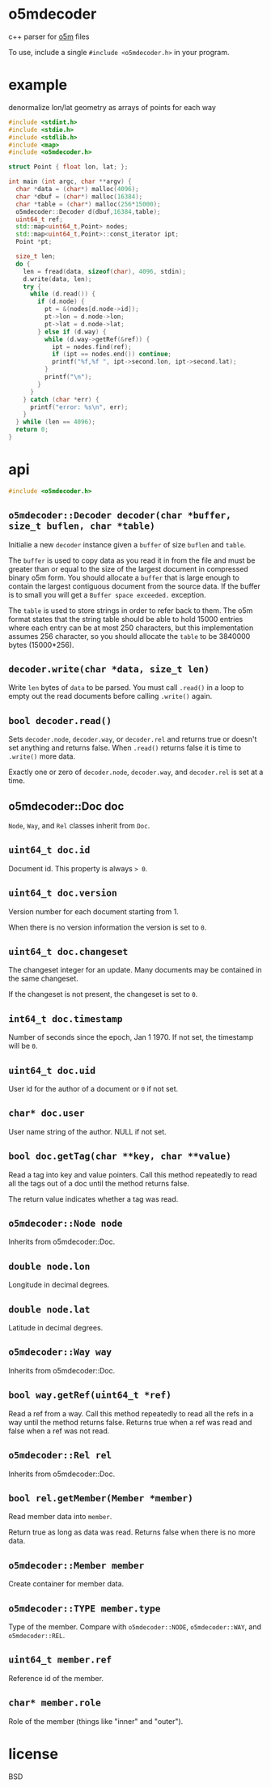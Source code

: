 # o5mdecoder

c++ parser for [o5m](http://wiki.openstreetmap.org/wiki/O5m) files

To use, include a single `#include <o5mdecoder.h>` in your program.

# example

denormalize lon/lat geometry as arrays of points for each way

``` c++
#include <stdint.h>
#include <stdio.h>
#include <stdlib.h>
#include <map>
#include <o5mdecoder.h>

struct Point { float lon, lat; };

int main (int argc, char **argv) {
  char *data = (char*) malloc(4096);
  char *dbuf = (char*) malloc(16384);
  char *table = (char*) malloc(256*15000);
  o5mdecoder::Decoder d(dbuf,16384,table);
  uint64_t ref;
  std::map<uint64_t,Point> nodes;
  std::map<uint64_t,Point>::const_iterator ipt;
  Point *pt;

  size_t len;
  do {
    len = fread(data, sizeof(char), 4096, stdin);
    d.write(data, len);
    try {
      while (d.read()) {
        if (d.node) {
          pt = &(nodes[d.node->id]);
          pt->lon = d.node->lon;
          pt->lat = d.node->lat;
        } else if (d.way) {
          while (d.way->getRef(&ref)) {
            ipt = nodes.find(ref);
            if (ipt == nodes.end()) continue;
            printf("%f,%f ", ipt->second.lon, ipt->second.lat);
          }
          printf("\n");
        }
      }
    } catch (char *err) {
      printf("error: %s\n", err);
    }
  } while (len == 4096);
  return 0;
}
```

# api

``` c++
#include <o5mdecoder.h>
```

## `o5mdecoder::Decoder decoder(char *buffer, size_t buflen, char *table)`

Initialie a new `decoder` instance given a `buffer` of size `buflen` and
`table`.

The `buffer` is used to copy data as you read it in from the file and must be
greater than or equal to the size of the largest document in compressed binary
o5m form. You should allocate a `buffer` that is large enough to contain the
largest contiguous document from the source data. If the buffer is to small you
will get a `Buffer space exceeded.` exception.

The `table` is used to store strings in order to refer back to them. The o5m
format states that the string table should be able to hold 15000 entries where
each entry can be at most 250 characters, but this implementation assumes 256
character, so you should allocate the `table` to be 3840000 bytes (15000*256).

## `decoder.write(char *data, size_t len)`

Write `len` bytes of `data` to be parsed. You must call `.read()` in a loop to
empty out the read documents before calling `.write()` again.

## `bool decoder.read()`

Sets `decoder.node`, `decoder.way`, or `decoder.rel` and returns true or doesn't
set anything and returns false. When `.read()` returns false it is time to
`.write()` more data.

Exactly one or zero of `decoder.node`, `decoder.way`, and `decoder.rel` is set
at a time.

## o5mdecoder::Doc doc

`Node`, `Way`, and `Rel` classes inherit from `Doc`.

## `uint64_t doc.id`

Document id. This property is always `> 0`.

## `uint64_t doc.version`

Version number for each document starting from 1.

When there is no version information the version is set to `0`.

## `uint64_t doc.changeset`

The changeset integer for an update.
Many documents may be contained in the same changeset.

If the changeset is not present, the changeset is set to `0`.

## `int64_t doc.timestamp`

Number of seconds since the epoch, Jan 1 1970.
If not set, the timestamp will be `0`.

## `uint64_t doc.uid`

User id for the author of a document or `0` if not set.

## `char* doc.user`

User name string of the author. NULL if not set.

## `bool doc.getTag(char **key, char **value)`

Read a tag into key and value pointers. Call this method repeatedly to read all
the tags out of a doc until the method returns false.

The return value indicates whether a tag was read.

## `o5mdecoder::Node node`

Inherits from o5mdecoder::Doc.

## `double node.lon`

Longitude in decimal degrees.

## `double node.lat`

Latitude in decimal degrees.

## `o5mdecoder::Way way`

Inherits from o5mdecoder::Doc.

## `bool way.getRef(uint64_t *ref)`

Read a ref from a way. Call this method repeatedly to read all the refs in a
way until the method returns false. Returns true when a ref was read and false
when a ref was not read.

## `o5mdecoder::Rel rel`

Inherits from o5mdecoder::Doc.

## `bool rel.getMember(Member *member)`

Read member data into `member`.

Return true as long as data was read. Returns false when there is no more data.

## `o5mdecoder::Member member`

Create container for member data.

## `o5mdecoder::TYPE member.type`

Type of the member. Compare with `o5mdecoder::NODE`, `o5mdecoder::WAY`, and
`o5mdecoder::REL`.

## `uint64_t member.ref`

Reference id of the member.

## `char* member.role`

Role of the member (things like "inner" and "outer").

# license

BSD
